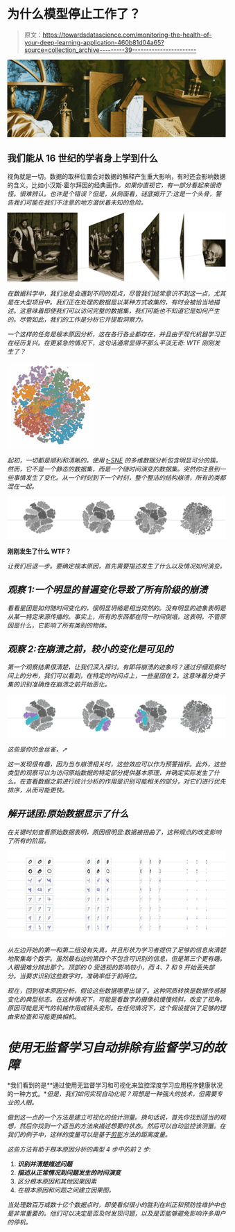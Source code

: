 # 为什么模型停止工作了？

> 原文：<https://towardsdatascience.com/monitoring-the-health-of-your-deep-learning-application-460b81d04a65?source=collection_archive---------39----------------------->

![](img/8799867fa7ee5c21d8b47a90eea520ad.png)

## 我们能从 16 世纪的学者身上学到什么

视角就是一切。数据的取样位置会对数据的解释产生重大影响，有时还会影响数据的含义。比如小汉斯·霍尔拜因的经典画作[](https://en.wikipedia.org/wiki/The_Ambassadors_(Holbein))*。如果你直视它，有一部分看起来很奇怪。很难辨认。也许是个错误？但是，从侧面看，谜底揭开了:这是一个头骨，警告我们可能在我们不注意的地方潜伏着未知的危险。*

*![](img/355866b1d5e8b58675057273d3891b28.png)*

*在数据科学中，我们总是会遇到不同的观点，尽管我们经常意识不到这一点，尤其是在大型项目中。我们正在处理的数据是以某种方式收集的，有时会被恰当地描述。这意味着即使我们可以访问完整的数据集，我们可能也不知道它是如何产生的。尽管如此，我们的工作是分析它并提取洞察力。*

*一个这样的任务是根本原因分析，这在各行各业都存在，并且由于现代机器学习正在经历复兴。在更紧急的情况下，这句话通常显得不那么平淡无奇: *WTF 刚刚发生了？**

*![](img/51299a686fc856e53fc2127f7b7b6f57.png)*

*起初，一切都是顺利和清晰的。使用 [t-SNE](https://en.wikipedia.org/wiki/T-distributed_stochastic_neighbor_embedding) 的多维数据分析包含明显可分的簇。然而，它不是一个静态的数据集，而是一个随时间演变的数据集。突然你注意到一些事情发生了变化。从一个时刻到下一个时刻，整个整洁的结构崩溃，所有的类都混在一起。*

*![](img/52f43df9f9bc6430961ff87b975113a2.png)*

**刚刚发生了什么 WTF？**

*让我们后退一步。要确定根本原因，首先需要描述发生了什么以及情况如何演变。*

## *观察 1:一个明显的普遍变化导致了所有阶级的崩溃*

*看看星团是如何随时间变化的，很明显坍缩是相当突然的。没有明显的迹象表明是从某一特定来源传播的。事实上，所有的东西都在同一时间倒塌，这表明，不管原因是什么，它影响了所有类别的物体。*

## *观察 2:在崩溃之前，较小的变化是可见的*

*第一个观察结果很清楚，让我们深入探讨。有即将崩溃的迹象吗？通过仔细观察时间上的分布，我们可以看到，在特定的时间点上，一些星团在 2。这意味着分类子集的识别准确性在崩溃之前开始恶化。*

*![](img/18526d0d75f6a6dcc3b4d2b00023f768.png)*

*这些是你的金丝雀，➚*

*这一发现很有趣，因为当与崩溃相关时，这些效应可以作为预警指标。此外，这些类型的观察可以为访问原始数据的特定部分提供基本原理，并确定实际发生了什么。在查看数据之前进行统计分析的作用是识别可能相关的部分，对它们进行优先排序，从而可能更快。*

## *解开谜团:原始数据显示了什么*

*在关键时刻查看原始数据表明，原因很明显:数据被扭曲了，这种观点的改变影响了所有的阶层。*

*![](img/e3d1cd60b9c1c2296a16d62e9b2e11c8.png)*

*从左边开始的第一和第二组没有失真，并且形状为学习者提供了足够的信息来清楚地聚集每个数字。虽然最右边的第四个不包含可识别的信息，但是第三个更有趣。人眼很难分辨出那个。顶部的 0 受透视的影响较小，而 4、7 和 9 开始丢失部分。当要求识别这些数字时，准确率低于前两位。*

*现在，回到根本原因分析，假设这些数据哪里出错了。这种同质转换是数据传感器变化的典型标志。在这种情况下，可能是看数字的摄像机慢慢倾斜，改变了视角。原因可能是天气的机械作用或镜头变形。在任何情况下，这个假设提供了足够的理由来检查和可能更换相机。*

# *使用无监督学习自动排除有监督学习的故障*

*我们看到的是**通过使用无监督学习和可视化来监控深度学习应用程序健康状况的一种方式。**但是，我们如何实现自动化呢？观想是一种强大的技术，但需要专业的人眼。*

*做到这一点的一个方法是建立可视化的统计测量。换句话说，首先你找到适当的观想，然后你找到一个适当的方法来描述想要的状态。然后可以自动监控该测量。在我们的例子中，这样的度量可以是基于[剪影](https://en.wikipedia.org/wiki/Silhouette_(clustering))方法的距离度量。*

*这些方法有助于根本原因分析的典型 4 步中的前 2 步:*

1.  ***识别并清楚描述问题***
2.  ***描述从正常情况到问题发生的时间演变***
3.  *区分根本原因和其他因果因素*
4.  *在根本原因和问题之间建立因果图。*

*当处理数百万或数十亿个数据点时，即使看似很小的胜利在纠正和预防性维护中也是非常重要的。他们可以决定是否及时发现问题，以及是否能够避免影响许多用户的停机。*
